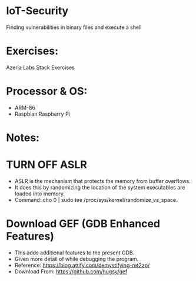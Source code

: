 # IoT-Security
Finding vulnerabilities in binary files and execute a shell

# Exercises:

Azeria Labs Stack Exercises

# Processor & OS:

- ARM-86
- Raspbian Raspberry Pi

# Notes:

# TURN OFF ASLR

-	ASLR is the mechanism that protects the memory from buffer overflows.
-	It does this by randomizing the location of the system executables are loaded into memory.
-	Command: cho 0 | sudo tee /proc/sys/kernel/randomize_va_space.


# Download GEF (GDB Enhanced Features)

-	This adds additional features to the present GDB.
-	Given more detail of while debugging the program.
-	Reference: https://blog.attify.com/demystifying-ret2zp/
-	Download From: https://github.com/hugsy/gef


